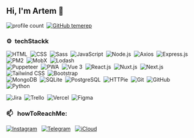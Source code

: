 ## Hi, I'm Artem 👾

![profile count](https://komarev.com/ghpvc/?username=temerep&color=1C9AD6)&nbsp;
[![GitHub temerep](https://img.shields.io/github/followers/temerep?label=follow&style=social)](https://github.com/temerep)&nbsp;

### ⚙️ &nbsp;techStackk

![HTML](https://img.shields.io/badge/-HTML-05122A?style=flat&logo=HTML5)&nbsp;
![CSS](https://img.shields.io/badge/-CSS-05122A?style=flat&logo=css&logoColor=1572B6)&nbsp;
![Sass](https://img.shields.io/badge/-Sass-05122A?style=flat&logo=sass)&nbsp;
![JavaScript](https://img.shields.io/badge/-JavaScript-05122A?style=flat&logo=javascript)&nbsp;
![Node.js](https://img.shields.io/badge/-Node.js-05122A?style=flat&logo=nodedotjs)&nbsp;
![Axios](https://img.shields.io/badge/-Axios-05122A?style=flat&logo=axios)&nbsp;
![Express.js](https://img.shields.io/badge/-Express-05122A?style=flat&logo=express)&nbsp;
![PM2](https://img.shields.io/badge/-PM2-05122A?style=flat&logo=pm2)&nbsp;
![MobX](https://img.shields.io/badge/-MobX-05122A?style=flat&logo=mobx)&nbsp;
![Lodash](https://img.shields.io/badge/-Lodash-05122A?style=flat&logo=lodash)\
![Puppeteer](https://img.shields.io/badge/-Puppeteer-05122A?style=flat&logo=puppeteer)&nbsp;
![PWA](https://img.shields.io/badge/-PWA-05122A?style=flat&logo=pwa)&nbsp;
![Vue 3](https://img.shields.io/badge/-Vue_3-05122A?style=flat&logo=vuedotjs)&nbsp;
![React.js](https://img.shields.io/badge/-React.js-05122A?style=flat&logo=react)&nbsp;
![Nuxt.js](https://img.shields.io/badge/-Nuxt.js-05122A?style=flat&logo=nuxt)&nbsp;
![Next.js](https://img.shields.io/badge/-Next.js-05122A?style=flat&logo=nextdotjs)&nbsp;
![Tailwind CSS](https://img.shields.io/badge/-Tailwind_CSS-05122A?style=flat&logo=tailwindcss)&nbsp;
![Bootstrap](https://img.shields.io/badge/-Bootstrap-05122A?style=flat&logo=bootstrap)\
![MongoDB](https://img.shields.io/badge/-Mongo_DB-05122A?style=flat&logo=mongodb)&nbsp;
![SQLite](https://img.shields.io/badge/-SQLite-05122A?style=flat&logo=sqlite)&nbsp;
![PostgreSQL](https://img.shields.io/badge/-PostgreSQL-05122A?style=flat&logo=postgresql)&nbsp;
![HTTPie](https://img.shields.io/badge/-HTTPie-05122A?style=flat&logo=httpie)&nbsp;
![Git](https://img.shields.io/badge/-Git-05122A?style=flat&logo=git)&nbsp;
![GitHub](https://img.shields.io/badge/-GitHub-05122A?style=flat&logo=github)&nbsp;
![Python](https://img.shields.io/badge/-Python-05122A?style=flat&logo=python)&nbsp;


![Jira](https://img.shields.io/badge/-Jira-05122A?style=flat&logo=jirasoftware)&nbsp;
![Trello](https://img.shields.io/badge/-Trello-05122A?style=flat&logo=trello)&nbsp;
![Vercel](https://img.shields.io/badge/-Vercel-05122A?style=flat&logo=vercel)&nbsp;
![Figma](https://img.shields.io/badge/-Figma-05122A?style=flat&logo=figma)&nbsp;

### 📫 &nbsp; howToReachMe:

<a href="https://instagram.com/_repei/" target="_blank"><img alt="Instagram" src="https://img.shields.io/badge/Instagram-FF0069?style=flat&logo=instagram&logoColor=white" /></a> &nbsp;
<a href="https://t.me/temerep" target="_blank"><img alt="Telegram" src="https://img.shields.io/badge/Telegram-26A5E4?style=flat&logo=telegram&logoColor=white" /></a> &nbsp;
<a href="mailto:temerep@icloud.com" target="_blank"><img alt="iCloud" src="https://img.shields.io/badge/iCloud-3693F3?style=flat&logo=icloud&logoColor=white" /></a> &nbsp;
